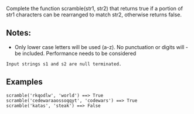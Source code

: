 Complete the function scramble(str1, str2) that returns true if a portion of str1 characters can be rearranged to match str2, otherwise returns false.

## Notes:

- Only lower case letters will be used (a-z). No punctuation or digits will - be included.
  Performance needs to be considered

```
Input strings s1 and s2 are null terminated.
```

## Examples

```
scramble('rkqodlw', 'world') ==> True
scramble('cedewaraaossoqqyt', 'codewars') ==> True
scramble('katas', 'steak') ==> False
```
